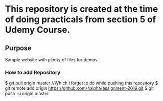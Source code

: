 # This repository is created at the time of doing practicals from section 5 of Udemy Course.

## Purpose

Sample website with plenty of files for demos

### How to add Repository

$ git pull origin master //Which I forget to do while pushing this repository
$ git remote add origin https://github.com/4alpha/assignment-2019.git
$ git push -u origin master

